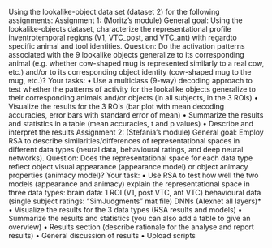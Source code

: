Using the lookalike-object data set (dataset 2) for the following assignments:
Assignment 1: (Moritz’s module)
General goal: Using the lookalike-objects dataset, characterize the representational profile inventrotemporal regions (V1, VTC_post, and VTC_ant) with regardto specific animal and tool identities.
Question: Do the activation patterns associated with the 9 lookalike objects generalize to its corresponding animal (e.g. whether cow-shaped mug is represented similarly to a real cow, etc.) and/or to its corresponding object identity (cow-shaped mug to the mug, etc.)?
Your tasks:
• Use a multiclass (9-way) decoding approach to test whether the patterns of activity for the lookalike objects generalize to their corresponding animals and/or objects (in all subjects, in the 3 ROIs)
• Visualize the results for the 3 ROIs (bar plot with mean decoding accuracies, error bars with standard error of mean)
• Summarize the results and statistics in a table (mean accuracies, t and p values)
• Describe and interpret the results
Assignment 2: (Stefania’s module)
General goal: Employ RSA to describe similarities/differences of representational spaces in different data types (neural data, behavioural ratings, and deep neural networks).
Question: Does the representational space for each data type reflect object visual appearance (appearance model) or object animacy properties (animacy model)?
Your task:
• Use RSA to test how well the two models (appearance and animacy) explain the representational space in three data types:
brain data: 1 ROI (V1, post VTC, ant VTC)
behavioural data (single subject ratings: “SimJudgments” mat file) DNNs (Alexnet all layers)*
• Visualize the results for the 3 data types (RSA results and models)
• Summarize the results and statistics (you can also add a table to give an overview)
• Results section (describe rationale for the analyse and report results)
• General discussion of results
• Upload scripts
